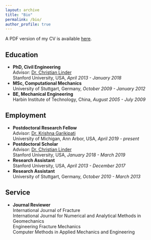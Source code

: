 ```yaml
---
layout: archive
title: "Bio"
permalink: /bio/
author_profile: true
---
```


A PDF version of my CV is available <a href="https://xiaoxuanzhangcm.github.io/files/CV-XiaoxuanZhang.pdf">here</a>.

## Education

<ul>
<li> 
<b>PhD, Civil Engineering</b> 
<br>Advisor: <a href="https://profiles.stanford.edu/christian-linder">Dr. Christian Linder</a>
<br>Stanford University, USA, <i>April 2013 - January 2018</i>
</li>

<li> 
<b>MSc, Computational Mechanics</b>
<br>University of Stuttgart, Germany, <i>October 2009 - January 2012</i>
</li>

<li> 
<b>BE, Mechanical Engineering</b>
<br>Harbin Institute of Technology, China, <i>August 2005 - July 2009</i>
</li>
</ul>

## Employment

<ul>
<li> 
<b>Postdoctoral Research Fellow</b>
<br>Advisor: <a href="https://me.engin.umich.edu/people/faculty/krishna-garikipati">Dr. Krishna Garikipati</a>
<br>University of Michigan, Ann Arbor, USA, <i>April 2019 - present</i>
</li>

<li> 
<b>Postdoctoral Scholar</b>
<br>Advisor: <a href="https://profiles.stanford.edu/christian-linder">Dr. Christian Linder</a>
<br>Stanford University, USA, <i>January 2018 - March 2019</i>
</li>

<li> 
<b>Research Assistant</b>
<br>Stanford University, USA, <i>April 2013 - December 2017</i>
</li>

<li> 
<b>Research Assistant</b>
<br>University of Stuttgart, Germany, <i>October 2010 - March 2013</i>
</li>
</ul>


## Service
<ul>
<li> 
<b>Journal Reviewer </b>
<br>International Journal of Fracture
<br>International Journal for Numerical and Analytical Methods in Geomechanics
<br>Engineering Fracture Mechanics
<br>Computer Methods in Applied Mechanics and Engineering
</li>
</ul>
